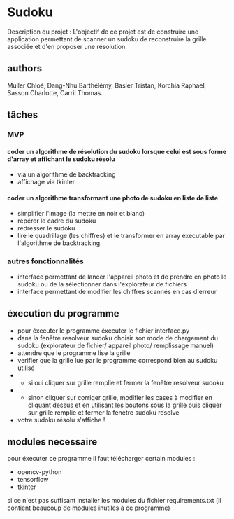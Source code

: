 # Sudoku

Description du projet : L'objectif de ce projet est de construire une application permettant de scanner un sudoku de reconstruire la grille associée et d'en proposer une résolution.

## authors

Muller Chloé, 
Dang-Nhu Barthélémy,
Basler Tristan,
Korchia Raphael,
Sasson Charlotte,
Carril Thomas.

## tâches
### MVP
#### coder un algorithme de résolution du sudoku lorsque celui est sous forme d'array et affichant le sudoku résolu

* via un algorithme de backtracking
* affichage via tkinter

#### coder un algorithme transformant une photo de sudoku en liste de liste 

* simplifier l'image (la mettre en noir et blanc)
* repérer le cadre du sudoku
* redresser le sudoku
* lire le quadrillage (les chiffres) et le transformer en array éxecutable par l'algorithme de backtracking

### autres fonctionnalités

* interface permettant de lancer l'appareil photo et de prendre en photo le sudoku ou de la sélectionner dans l'explorateur de fichiers
* interface permettant de modifier les chiffres scannés en cas d'erreur

## éxecution du programme

* pour éxecuter le programme éxecuter le fichier interface.py
* dans la fenêtre resolveur sudoku choisir son mode de chargement du sudoku (explorateur de fichier/ appareil photo/ remplissage manuel)
* attendre que le programme lise la grille
* verifier que la grille lue par le programme correspond bien au sudoku utilisé
* * si oui cliquer sur grille remplie et fermer la fenêtre resolveur sudoku
* * sinon cliquer sur corriger grille, modifier les cases à modifier en cliquant dessus et en utilisant les boutons sous la grille
puis cliquer sur grille remplie et fermer la fenetre sudoku resolve
* votre sudoku résolu s'affiche !

## modules necessaire

pour éxecuter ce programme il faut télécharger certain modules :

* opencv-python
* tensorflow
* tkinter 

si ce n'est pas suffisant installer les modules du fichier requirements.txt (il contient beaucoup de modules inutiles à ce programme)